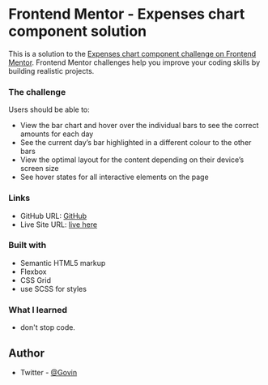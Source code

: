 # Frontend Mentor - Expenses chart component solution

This is a solution to the [Expenses chart component challenge on Frontend Mentor](https://www.frontendmentor.io/challenges/expenses-chart-component-e7yJBUdjwt). Frontend Mentor challenges help you improve your coding skills by building realistic projects. 


### The challenge

Users should be able to:

- View the bar chart and hover over the individual bars to see the correct amounts for each day
- See the current day’s bar highlighted in a different colour to the other bars
- View the optimal layout for the content depending on their device’s screen size
- See hover states for all interactive elements on the page

### Links
- GitHub URL: [GitHub](https://github.com/Govin-R/expanse-chart-fmentor)
- Live Site URL: [live here](https://expense-charts.vercel.app/)

### Built with
- Semantic HTML5 markup
- Flexbox
- CSS Grid
-	use SCSS for styles

### What I learned
- don't stop code.

## Author
- Twitter - [@Govin](https://www.twitter.com/g_repl)

